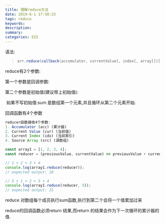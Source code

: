 ```yaml
---
title: 理解reduce方法
date: 2019-6-1 17:50:33
tags: reduce
keywords:
description:
summary: 
categories: ES5
---
```


语法:

> ```js
> arr.reduce(callback(accumulator, currentValue[, index[, array]])[, initialValue])
> ```

reduce有2个参数:

第一个参数是回调参数:

第二个参数是初始值(建议带上初始值):

​	如果不写初始值:sum 是数组第一个元素,并且循环从第二个元素开始.



回调函数有4个参数

```js
reducer函数接收4个参数:
1. Accumulator (acc) (累计器)
2. Current Value (cur) (当前值)
3. Current Index (idx) (当前索引)
4. Source Array (src) (源数组)
```

```js
const array1 = [1, 2, 3, 4];
const reducer = (previousValue, currentValue) => previousValue + currentValue;

// 1 + 2 + 3 + 4
console.log(array1.reduce(reducer));
// expected output: 10

// 5 + 1 + 2 + 3 + 4
console.log(array1.reduce(reducer, 5));
// expected output: 15

```



reduce 对数组每个成员执行sum函数,执行到第二个会将一个值累加过来

reduce的回调函数必须return 结果,而return 的结果会作为下一次循环的累计器的值.